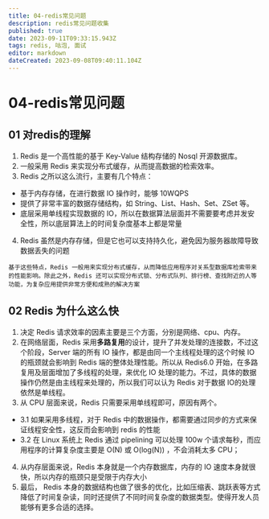 ```yaml
---
title: 04-redis常见问题
description: redis常见问题收集
published: true
date: 2023-09-11T09:33:15.943Z
tags: redis, 咕泡, 面试
editor: markdown
dateCreated: 2023-09-08T09:40:11.104Z
---
```


# 04-redis常见问题
 
 ## 01 对redis的理解
 1. Redis 是一个高性能的基于 Key-Value 结构存储的 Nosql 开源数据库。
 2. 一般采用 Redis 来实现分布式缓存，从而提高数据的检索效率。
 3. Redis 之所以这么流行，主要有几个特点：
   - 基于内存存储，在进行数据 IO 操作时，能够 10WQPS
   - 提供了非常丰富的数据存储结构，如 String、List、Hash、Set、ZSet 等。
   -  底层采用单线程实现数据的 IO，所以在数据算法层面并不需要要考虑并发安全性，所以底层算法上的时间复杂度基本上都是常量
4. Redis 虽然是内存存储，但是它也可以支持持久化，避免因为服务器故障导致数据丢失的问题

`基于这些特点，Redis 一般用来实现分布式缓存，从而降低应用程序对关系型数据库检索带来的性能影响。除此之外，Redis 还可以实现分布式锁、分布式队列、排行榜、查找附近的人等功能，为复杂应用提供非常方便和成熟的解决方案`

## 02 Redis 为什么这么快
1. 决定 Redis 请求效率的因素主要是三个方面，分别是网络、cpu、内存。
2. 在网络层面，Redis 采用**多路复用**的设计，提升了并发处理的连接数，不过这个阶段，Server 端的所有 IO 操作，都是由同一个主线程处理的这个时候 IO 的瓶颈就会影响到 Redis 端的整体处理性能。所以从 Redis6.0 开始，在多路复用及层面增加了多线程的处理，来优化 IO 处理的能力。不过，具体的数据操作仍然是由主线程来处理的，所以我们可以认为 Redis 对于数据 IO的处理依然是单线程。
3. 从 CPU 层面来说，Redis 只需要采用单线程即可，原因有两个。
 - 3.1 如果采用多线程，对于 Redis 中的数据操作，都需要通过同步的方式来保证线程安全性，这反而会影响到 redis 的性能
 - 3.2 在 Linux 系统上 Redis 通过 pipelining 可以处理 100w 个请求每秒，而应用程序的计算复杂度主要是 O(N) 或 O(log(N)) ，不会消耗太多 CPU；
4.  从内存层面来说，Redis 本身就是一个内存数据库，内存的 IO 速度本身就很快，所以内存的瓶颈只是受限于内存大小
5. 最后， Redis 本身的数据结构也做了很多的优化，比如压缩表、跳跃表等方式降低了时间复杂读，同时还提供了不同时间复杂度的数据类型。使得开发人员能够有更多合适的选择。